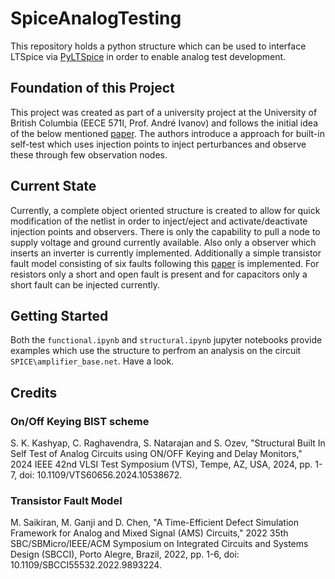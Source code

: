 # SpiceAnalogTesting

This repository holds a python structure which can be used to interface LTSpice via [PyLTSpice](https://pypi.org/project/PyLTSpice/) in order to enable analog test development.

## Foundation of this Project

This project was created as part of a university project at the University of British Columbia (EECE 571I, Prof. André Ivanov) and follows the initial idea of the below mentioned [paper](https://doi.org/10.1109/VTS60656.2024.10538672). The authors introduce a approach for built-in self-test which uses injection points to inject perturbances and observe these through few observation nodes.

## Current State

Currently, a complete object oriented structure is created to allow for quick modification of the netlist in order to inject/eject and activate/deactivate injection points and observers. There is only the capability to pull a node to supply voltage and ground currently available. Also only a observer which inserts an inverter is currently implemented. Additionally a simple transistor fault model consisting of six faults following this [paper](https://doi.org/10.1109/SBCCI55532.2022.9893224) is implemented. For resistors only a short and open fault is present and for capacitors only a short fault can be injected currently.

## Getting Started

Both the ``functional.ipynb`` and ``structural.ipynb`` jupyter notebooks provide examples which use the structure to perfrom an analysis on the circuit ``SPICE\amplifier_base.net``. Have a look.

## Credits 

### On/Off Keying BIST scheme

S. K. Kashyap, C. Raghavendra, S. Natarajan and S. Ozev, "Structural Built In Self Test of Analog Circuits using ON/OFF Keying and Delay Monitors," 2024 IEEE 42nd VLSI Test Symposium (VTS), Tempe, AZ, USA, 2024, pp. 1-7, doi: 10.1109/VTS60656.2024.10538672.

### Transistor Fault Model

M. Saikiran, M. Ganji and D. Chen, "A Time-Efficient Defect Simulation Framework for Analog and Mixed Signal (AMS) Circuits," 2022 35th SBC/SBMicro/IEEE/ACM Symposium on Integrated Circuits and Systems Design (SBCCI), Porto Alegre, Brazil, 2022, pp. 1-6, doi: 10.1109/SBCCI55532.2022.9893224.
